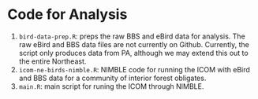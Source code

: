 # Code for Analysis

1. `bird-data-prep.R`: preps the raw BBS and eBird data for analysis. The raw eBird and BBS data files are not currently on Github. Currently, the script only produces data from PA, although we may extend this out to the entire Northeast.  
2. `icom-ne-birds-nimble.R`: NIMBLE code for running the ICOM with eBird and BBS data for a community of interior forest obligates. 
3. `main.R`: main script for runing the ICOM through NIMBLE. 
